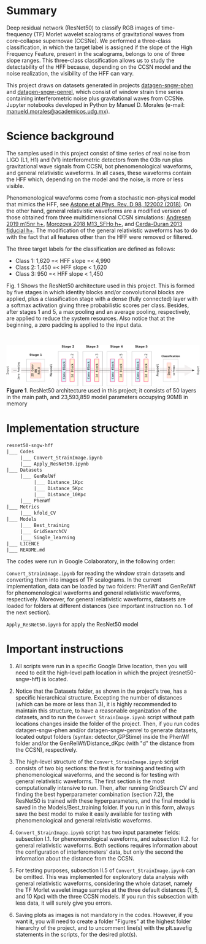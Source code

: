 # Summary

Deep residual network (ResNet50) to classify RGB images of time-frequency (TF) Morlet wavelet scalograms of gravitational waves from core-collapse supernovae (CCSNe). We performed a three-class classification, in which the target label is assigned if the slope of the High Frequency Feature, present in the scalograms, belongs to one of three slope ranges. This three-class classification allows us to study the detectability of the HFF because, depending on the CCSN model and the noise realization, the visibility of the HFF can vary.

This project draws on datasets generated in projects [datagen-sngw-phen](https://github.com/ManuelDMorales/datagen-sngw-phen) and [datagen-sngw-genrel](https://github.com/ManuelDMorales/datagen-sngw-genrel), which consist of window strain time series containing interferometric noise plus gravitational waves from CCSNe. Jupyter notebooks developed in Python by Manuel D. Morales (e-mail: <manueld.morales@academicos.udg.mx>).

# Science background

The samples used in this project consist of time series of real noise from LIGO (L1, H1) and (V1) interferometric detectors from the O3b run plus gravitational wave signals from CCSN, bot phenomenological waveforms, and general relativistic waveforms. In all cases, these waveforms contain the HFF which, depending on the model and the noise, is more or less visible.

Phenomenological waveforms come from a stochastic non-physical model that mimics the HFF, see [Astone et al Phys. Rev. D 98, 122002 (2018)](https://doi.org/10.1103/PhysRevD.98.122002). On the other hand, general relativistic waveforms are a modified version of those obtained from three multidimensional CCSN simulations: [Andresen 2019 m15nr h+](https://doi.org/10.1093/mnras/stz990), [Morozova 2018 M13_SFHo h+](https://doi.org/10.3847/1538-4357/aac5f1), and [Cerda-Duran 2013 fiducial h+](https://iopscience.iop.org/article/10.1088/2041-8205/779/2/L18). The modification of the general relativistic waveforms has to do with the fact that all features other than the HFF were removed or filtered.

The three target labels for the classification are defined as follows:

- Class 1:  1,620 =< HFF slope =< 4,990
- Class 2: 1,450 =< HFF slope < 1,620
- Class 3: 950 =< HFF slope < 1,450

Fig. 1 Shows the ResNet50 architecture used in this project. This is formed by five stages in which identity blocks and/or convolutional blocks are applied, plus a classification stage with a dense (fully connected) layer with a softmax activation giving three probabilistic scores per class. Besides, after stages 1 and 5, a max pooling and an average pooling, respectively, are applied to reduce the system resources. Also notice that at the beginning, a zero padding is applied to the input data.

<br/>

![ResNet50](Pictures/ResNet50_complete.png)
<b>Figure 1</b>. ResNet50 architecture used in this project; it consists of 50 layers in the main path, and 23,593,859 model parameters occupying 90MB in memory

# Implementation structure

```
resnet50-sngw-hff
|___ Codes
     |___ Convert_StrainImage.ipynb
     |___ Apply_ResNet50.ipynb
|___ Datasets
     |___ GenRelWf
          |___ Distance_1Kpc
          |___ Distance_5Kpc
          |___ Distance_10Kpc
     |___ PhenWf
|___ Metrics
     |___ kfold_CV
|___ Models
     |___ Best_training
     |___ GridSearchCV
     |___ Single_learning
|___ LICENCE
|___ README.md
```

The codes were run in Google Colaboratory, in the following order:

`Convert_StrainImage.ipynb` for reading the window strain datasets and converting them into images of TF scalograms. In the current implementation, data can be loaded by two folders: PhenWf and GenRelWf for phenomenological waveforms and general relativistic waveforms, respectively. Moreover, for general relativistic waveforms, datasets are loaded for folders at different distances (see important instruction no. 1 of the next section).

`Apply_ResNet50.ipynb` for apply the ResNet50 model

# Important instructions

1. All scripts were run in a specific Google Drive location, then you will need to edit the high-level path location in which the project (resnet50-sngw-hff) is located.
   
2. Notice that the Datasets folder, as shown in the project's tree, has a specific hierarchical structure. Excepting the number of distances (which can be more or less than 3), it is highly recommended to maintain this structure, to have a reasonable organization of the datasets, and to run the `Convert_StrainImage.ipynb` script without path locations changes inside the folder of the project. Then, if you run codes datagen-sngw-phen and/or datagen-sngw-genrel to generate datasets, located output folders (syntax: detector_GPStime) inside the PhenWf folder and/or the GenRelWf/Distance_dKpc (with "d" the distance from the CCSN), respectively.

3. The high-level structure of the `Convert_StrainImage.ipynb` script consists of two big sections: the first is for training and testing with phenomenological waveforms, and the second is for testing with general relativistic waveforms. The first section is the most computationally intensive to run. Then, after running GridSearch CV and finding the best hyperparameter combination (section 7.2), the ResNet50 is trained with these hyperparameters, and the final model is saved in the Models/Best_training folder. If you run in this form, always save the best model to make it easily available for testing with phenomenological and general relativistic waveforms.

5. `Convert_StrainImage.ipynb` script has two input parameter fields: subsection I.1. for phenomenological waveforms, and subsection II.2. for general relativistic waveforms. Both sections requires information about the configuration of interferometers' data, but only the second the information about the distance from the CCSN.

6. For testing purposes, subsection II.5 of `Convert_StrainImage.ipynb` can be omitted. This was implemented for exploratory data analysis with general relativistic waveforms, considering the whole dataset, namely the TF Morlet wavelet image samples at the three default distances (1, 5, and 10 Kpc) with the three CCSN models. If you run this subsection with less data, it will surely give you errors.
   
7. Saving plots as images is not mandatory in the codes. However, if you want it, you will need to create a folder "Figures" at the highest folder hierarchy of the project, and to uncomment line(s) with the plt.savefig statements in the scripts, for the desired plot(s).
